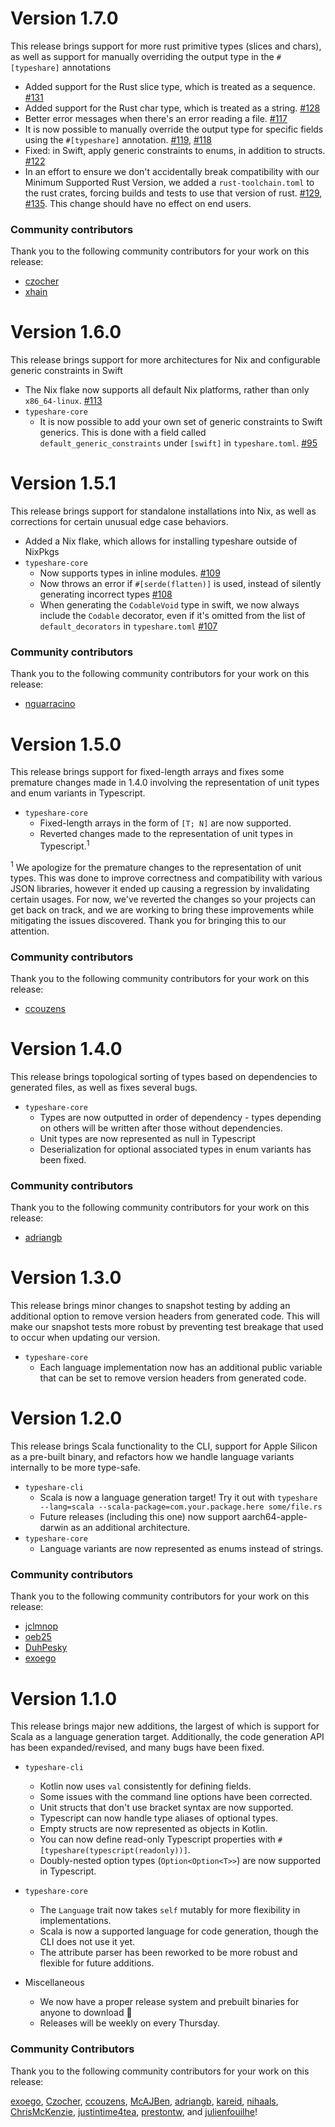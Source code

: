 # Version 1.7.0

This release brings support for more rust primitive types (slices and chars), as well as support for manually overriding the output type in the `#[typeshare]` annotations

- Added support for the Rust slice type, which is treated as a sequence. [#131](https://github.com/1Password/typeshare/pull/131)
- Added support for the Rust char type, which is treated as a string. [#128](https://github.com/1Password/typeshare/pull/128)
- Better error messages when there's an error reading a file. [#117](https://github.com/1Password/typeshare/pull/117)
- It is now possible to manually override the output type for specific fields using the `#[typeshare]` annotation. [#119](https://github.com/1Password/typeshare/pull/119), [#118](https://github.com/1Password/typeshare/pull/118)
- Fixed: in Swift, apply generic constraints to enums, in addition to structs. [#122](https://github.com/1Password/typeshare/pull/122)
- In an effort to ensure we don't accidentally break compatibility with our Minimum Supported Rust Version, we added a `rust-toolchain.toml` to the rust crates, forcing builds and tests to use that version of rust. [#129](https://github.com/1Password/typeshare/pull/129), [#135](https://github.com/1Password/typeshare/pull/135). This change should have no effect on end users.

### Community contributors

Thank you to the following community contributors for your work on this release:

- [czocher](https://github.com/czocher)
- [xhain](https://github.com/xhain)

# Version 1.6.0

This release brings support for more architectures for Nix and configurable generic constraints in Swift

- The Nix flake now supports all default Nix platforms, rather than only `x86_64-linux`. [#113](https://github.com/1Password/typeshare/pull/113)
- `typeshare-core`
  - It is now possible to add your own set of generic constraints to Swift generics. This is done with a field called `default_generic_constraints` under `[swift]` in `typeshare.toml`. [#95](https://github.com/1Password/typeshare/pull/95/)

# Version 1.5.1

This release brings support for standalone installations into Nix, as well as corrections for certain unusual edge case behaviors.

- Added a Nix flake, which allows for installing typeshare outside of NixPkgs
- `typeshare-core`
  - Now supports types in inline modules. [#109](https://github.com/1Password/typeshare/pull/109)
  - Now throws an error if `#[serde(flatten)]` is used, instead of silently generating incorrect types [#108](https://github.com/1Password/typeshare/pull/108)
  - When generating the `CodableVoid` type in swift, we now always include the `Codable` decorator, even if it's omitted from the list of `default_decorators` in `typeshare.toml` [#107](https://github.com/1Password/typeshare/pull/107)

### Community contributors

Thank you to the following community contributors for your work on this release:

- [nguarracino](https://github.com/nguarracino)

# Version 1.5.0

This release brings support for fixed-length arrays and fixes some premature changes made in 1.4.0 involving the
representation of unit types and enum variants in Typescript.

- `typeshare-core`
  - Fixed-length arrays in the form of `[T; N]` are now supported.
  - Reverted changes made to the representation of unit types in Typescript.<sup>1</sup>

<sup>1</sup> We apologize for the premature changes to the representation of unit types. This was done to improve
correctness and compatibility with various JSON libraries, however it ended up causing a regression by invalidating
certain usages. For now, we've reverted the changes so your projects can get back on track, and we are working to bring
these improvements while mitigating the issues discovered. Thank you for bringing this to our attention.

### Community contributors

Thank you to the following community contributors for your work on this release:

- [ccouzens](https://github.com/ccouzens)

# Version 1.4.0

This release brings topological sorting of types based on dependencies to generated files, as well as fixes several bugs.

- `typeshare-core`
  - Types are now outputted in order of dependency - types depending on others will be written after those without dependencies.
  - Unit types are now represented as null in Typescript
  - Deserialization for optional associated types in enum variants has been fixed.

### Community contributors

Thank you to the following community contributors for your work on this release:

- [adriangb](https://github.com/adriangb)

# Version 1.3.0

This release brings minor changes to snapshot testing by adding an additional option to remove version headers from generated code. This will make our snapshot tests more robust by preventing test breakage that used to occur when updating our version.

- `typeshare-core`
  - Each language implementation now has an additional public variable that can be set to remove version headers from generated code.

# Version 1.2.0

This release brings Scala functionality to the CLI, support for Apple Silicon as a pre-built binary, and refactors how
we handle language variants internally to be more type-safe.

- `typeshare-cli`
  - Scala is now a language generation target! Try it out with `typeshare --lang=scala --scala-package=com.your.package.here some/file.rs`
  - Future releases (including this one) now support aarch64-apple-darwin as an additional architecture.
- `typeshare-core`
  - Language variants are now represented as enums instead of strings.

### Community contributors

Thank you to the following community contributors for your work on this release:

- [jclmnop](https://github.com/jclmnop)
- [oeb25](https://github.com/oeb25)
- [DuhPesky](https://github.com/DuhPesky)
- [exoego](https://github.com/exoego)

# Version 1.1.0

This release brings major new additions, the largest of which is support for Scala as a language generation target.
Additionally, the code generation API has been expanded/revised, and many bugs have been fixed.

- `typeshare-cli`

  - Kotlin now uses `val` consistently for defining fields.
  - Some issues with the command line options have been corrected.
  - Unit structs that don't use bracket syntax are now supported.
  - Typescript can now handle type aliases of optional types.
  - Empty structs are now represented as objects in Kotlin.
  - You can now define read-only Typescript properties with `#[typeshare(typescript(readonly))]`.
  - Doubly-nested option types (`Option<Option<T>>`) are now supported in Typescript.

- `typeshare-core`

  - The `Language` trait now takes `self` mutably for more flexibility in implementations.
  - Scala is now a supported language for code generation, though the CLI does not use it yet.
  - The attribute parser has been reworked to be more robust and flexible for future additions.

- Miscellaneous
  - We now have a proper release system and prebuilt binaries for anyone to download 🎉
  - Releases will be weekly on every Thursday.

### Community Contributors

Thank you to the following community contributors for your work on this release:

[exoego](https://github.com/exoego), [Czocher](https://github.com/Czocher), [ccouzens](https://github.com/ccouzens),
[McAJBen](https://github.com/McAJBen), [adriangb](https://github.com/adriangb), [kareid](https://github.com/kareid),
[nihaals](https://github.com/nihaals), [ChrisMcKenzie](https://github.com/ChrisMcKenzie), [justintime4tea](https://github.com/justintime4tea),
[prestontw](https://github.com/prestontw), and [julienfouilhe](https://github.com/julienfouilhe)!

